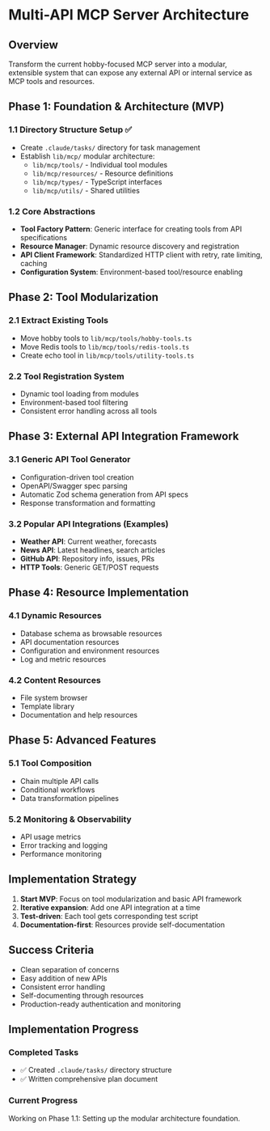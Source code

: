 # Multi-API MCP Server Architecture

## Overview
Transform the current hobby-focused MCP server into a modular, extensible system that can expose any external API or internal service as MCP tools and resources.

## Phase 1: Foundation & Architecture (MVP)
### 1.1 Directory Structure Setup ✅
- Create `.claude/tasks/` directory for task management
- Establish `lib/mcp/` modular architecture:
  - `lib/mcp/tools/` - Individual tool modules
  - `lib/mcp/resources/` - Resource definitions
  - `lib/mcp/types/` - TypeScript interfaces
  - `lib/mcp/utils/` - Shared utilities

### 1.2 Core Abstractions
- **Tool Factory Pattern**: Generic interface for creating tools from API specifications
- **Resource Manager**: Dynamic resource discovery and registration
- **API Client Framework**: Standardized HTTP client with retry, rate limiting, caching
- **Configuration System**: Environment-based tool/resource enabling

## Phase 2: Tool Modularization
### 2.1 Extract Existing Tools
- Move hobby tools to `lib/mcp/tools/hobby-tools.ts`
- Move Redis tools to `lib/mcp/tools/redis-tools.ts`
- Create echo tool in `lib/mcp/tools/utility-tools.ts`

### 2.2 Tool Registration System
- Dynamic tool loading from modules
- Environment-based tool filtering
- Consistent error handling across all tools

## Phase 3: External API Integration Framework
### 3.1 Generic API Tool Generator
- Configuration-driven tool creation
- OpenAPI/Swagger spec parsing
- Automatic Zod schema generation from API specs
- Response transformation and formatting

### 3.2 Popular API Integrations (Examples)
- **Weather API**: Current weather, forecasts
- **News API**: Latest headlines, search articles
- **GitHub API**: Repository info, issues, PRs
- **HTTP Tools**: Generic GET/POST requests

## Phase 4: Resource Implementation
### 4.1 Dynamic Resources
- Database schema as browsable resources
- API documentation resources
- Configuration and environment resources
- Log and metric resources

### 4.2 Content Resources
- File system browser
- Template library
- Documentation and help resources

## Phase 5: Advanced Features
### 5.1 Tool Composition
- Chain multiple API calls
- Conditional workflows
- Data transformation pipelines

### 5.2 Monitoring & Observability
- API usage metrics
- Error tracking and logging
- Performance monitoring

## Implementation Strategy
1. **Start MVP**: Focus on tool modularization and basic API framework
2. **Iterative expansion**: Add one API integration at a time
3. **Test-driven**: Each tool gets corresponding test script
4. **Documentation-first**: Resources provide self-documentation

## Success Criteria
- Clean separation of concerns
- Easy addition of new APIs
- Consistent error handling
- Self-documenting through resources
- Production-ready authentication and monitoring

## Implementation Progress

### Completed Tasks
- ✅ Created `.claude/tasks/` directory structure
- ✅ Written comprehensive plan document

### Current Progress
Working on Phase 1.1: Setting up the modular architecture foundation.
